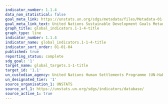 ```yaml
---
indicator_number: 1.1.4
data_non_statistical: false
goal_meta_link: https://unstats.un.org/sdgs/metadata/files/Metadata-01-04-01.pdf
goal_meta_link_text: United Nations Sustainable Development Goals Metadata (pdf 894kB)
graph_title: global_indicators.1-1-4-title
graph_type: line
indicator_number: 1.1.4
indicator_name: global_indicators.1-1-4-title
indicator_sort_order: 01-01-04
published: true
reporting_status: complete
sdg_goal: '1'
target_name: global_targets.1-1-title
target_id: '1.1'
un_custodian_agency: United Nations Human Settlements Programme (UN-Habitat)
un_designated_tier: '1'
source_organisation_1: UNSTATS
source_url_1: https://unstats.un.org/sdgs/indicators/database/
source_active_1: true
---
```

